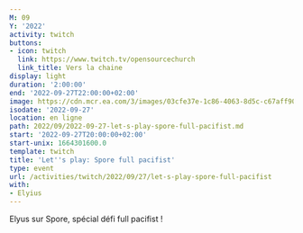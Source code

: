 ```yaml
---
M: 09
Y: '2022'
activity: twitch
buttons:
- icon: twitch
  link: https://www.twitch.tv/opensourcechurch
  link_title: Vers la chaine
display: light
duration: '2:00:00'
end: '2022-09-27T22:00:00+02:00'
image: https://cdn.mcr.ea.com/3/images/03cfe37e-1c86-4063-8d5c-c67aff90a293/1587735143-0x0-0-0.jpg
isodate: '2022-09-27'
location: en ligne
path: 2022/09/2022-09-27-let-s-play-spore-full-pacifist.md
start: '2022-09-27T20:00:00+02:00'
start-unix: 1664301600.0
template: twitch
title: 'Let''s play: Spore full pacifist'
type: event
url: /activities/twitch/2022/09/27/let-s-play-spore-full-pacifist
with:
- Elyius
---
```

Elyus sur Spore, spécial défi full pacifist !